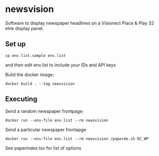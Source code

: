 # newsvision

Software to display newspaper headlines on a Visionect Place & Play 32 eInk display panel.

## Set up

```
cp env.list.sample env.list
```
and then edit env.list to include your IDs and API keys

Build the docker image:
```
docker build . --tag newsvision
```

## Executing

Send a random newspaper frontpage:
```
docker run --env-file env.list --rm newsvision
```

Send a particular newspaper frontapge
```
docker run --env-file env.list --rm newsvision /paperme.sh DC_WP
```

See paperindex.tsv for list of options
